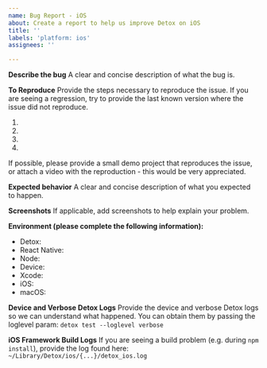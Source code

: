 ```yaml
---
name: Bug Report - iOS
about: Create a report to help us improve Detox on iOS
title: ''
labels: 'platform: ios'
assignees: ''

---
```


**Describe the bug**
A clear and concise description of what the bug is.

**To Reproduce**
Provide the steps necessary to reproduce the issue. If you are seeing a regression, try to provide the last known version where the issue did not reproduce.

1. 
2. 
3. 
4. 

If possible, please provide a small demo project that reproduces the issue, or attach a video with the reproduction - this would be very appreciated.

**Expected behavior**
A clear and concise description of what you expected to happen.

**Screenshots**
If applicable, add screenshots to help explain your problem.

**Environment (please complete the following information):**
 - Detox:
 - React Native:
 - Node:
 - Device:
 - Xcode:
 - iOS:
 - macOS: 

**Device and Verbose Detox Logs**
Provide the device and verbose Detox logs so we can understand what happened. You can obtain them by passing the loglevel param: `detox test --loglevel verbose`

**iOS Framework Build Logs**
If you are seeing a build problem (e.g. during `npm install`), provide the log found here: `~/Library/Detox/ios/{...}/detox_ios.log`
